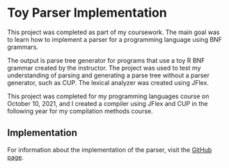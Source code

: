# Toy Parser Implementation
This project was completed as part of my coursework. The main goal was
to learn how to implement a parser for a programming language using BNF
grammars.

The output is parse tree generator for programs that use a toy R BNF grammar
created by the instructor. The project was used to test my understanding of 
parsing and generating a parse tree without a parser generator, such as CUP. 
The lexical analyzer was created using JFlex.

This project was completed for my programming languages course on October 10, 2021,
and I created a compiler using JFlex and CUP in the following year for my compilation
methods course.

## Implementation
For information about the implementation of the parser, visit the [GitHub page](https://github.com/kalvingarcia/mirco-R-parser).